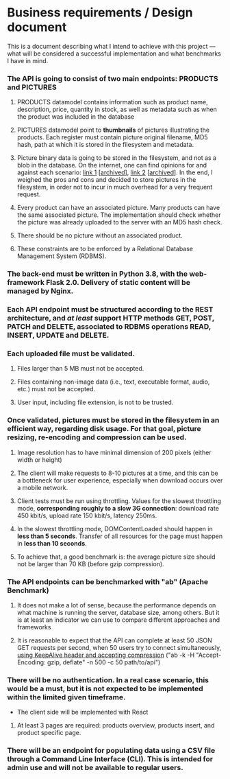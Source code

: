 # Business requirements / Design document

This is a document describing what I intend to achieve with this project — what will be considered a successful implementation and what benchmarks I have in mind.

### The API is going to consist of two main endpoints: PRODUCTS and PICTURES

1. PRODUCTS datamodel contains information such as product name, description, price, quantity in stock, as well as metadata such as when the product was included in the database

2. PICTURES datamodel point to **thumbnails** of pictures illustrating the products. Each register must contain picture original filename, MD5 hash, path at which it is stored in the filesystem and metadata.

3. Picture binary data is going to be stored in the filesystem, and not as a blob in the database. On the internet, one can find opinions for and against each scenario: [link 1](https://wiki.postgresql.org/wiki/BinaryFilesInDB) \[[archived](https://archive.md/WewFO)\], [link 2](https://stackoverflow.com/questions/3748/storing-images-in-db-yea-or-nay) \[[archived](https://archive.md/oVqVi)\]. In the end, I weighed the pros and cons and decided to store pictures in the filesystem, in order not to incur in much overhead for a very frequent request.

4. Every product can have an associated picture. Many products can have the same associated picture. The implementation should check whether the picture was already uploaded to the server with an MD5 hash check.

5. There should be no picture without an associated product.

6. These constraints are to be enforced by a Relational Database Management System (RDBMS).

### The back-end must be written in Python 3.8, with the web-framework Flask 2.0. Delivery of static content will be managed by Nginx.

### Each API endpoint must be structured according to the REST architecture, and *at least* support HTTP methods GET, POST, PATCH and DELETE, associated to RDBMS operations READ, INSERT, UPDATE and DELETE.

### Each uploaded file must be validated.

1. Files larger than 5 MB must not be accepted.

2. Files containing non-image data (i.e., text, executable format, audio, etc.) must not be accepted.

3. User input, including file extension, is not to be trusted.

### Once validated, pictures must be stored in the filesystem in an efficient way, regarding disk usage. For that goal, picture resizing, re-encoding and compression can be used.

1. Image resolution has to have minimal dimension of 200 pixels (either width or height)

2. The client will make requests to 8-10 pictures at a time, and this can be a bottleneck for user experience, especially when download occurs over a mobile network.

3. Client tests must be run using throttling. Values for the slowest throttling mode, **corresponding roughly to a slow 3G connection**: download rate 450 kbit/s, upload rate 150 kbit/s, latency 250ms.

4. In the slowest throttling mode, DOMContentLoaded should happen in **less than 5 seconds**. Transfer of all resources for the page must happen in **less than 10 seconds**.

5. To achieve that, a good benchmark is: the average picture size should not be larger than 70 KB (before gzip compression).

### The API endpoints can be benchmarked with "ab" (Apache Benchmark)

1. It does not make a lot of sense, because the performance depends on what machine is running the server, database size, among others. But it is at least an indicator we can use to compare different approaches and frameworks

2. It is reasonable to expect that the API can complete at least 50 JSON GET requests per second, when 50 users try to connect simultaneously, [using KeepAlive header and accepting compression](https://stackoverflow.com/questions/12732182/ab-load-testing) ("ab -k -H "Accept-Encoding: gzip, deflate" -n 500 -c 50 path/to/api")

### There will be no authentication. In a real case scenario, this would be a must, but it is not expected to be implemented within the limited given timeframe.

- The client side will be implemented with React

1. At least 3 pages are required: products overview, products insert, and product specific page.

### There will be an endpoint for populating data using a CSV file through a Command Line Interface (CLI). This is intended for admin use and will not be available to regular users.